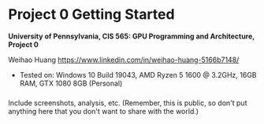 Project 0 Getting Started
====================

**University of Pennsylvania, CIS 565: GPU Programming and Architecture, Project 0**

Weihao Huang
https://www.linkedin.com/in/weihao-huang-5166b7148/
* Tested on: Windows 10 Build 19043, AMD Ryzen 5 1600 @ 3.2GHz, 16GB RAM, GTX 1080 8GB (Personal)

###

Include screenshots, analysis, etc. (Remember, this is public, so don't put
anything here that you don't want to share with the world.)

